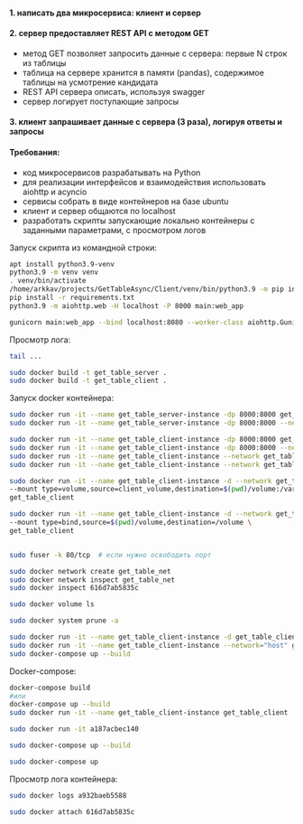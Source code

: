 #### 1. написать два микросервиса: клиент и сервер

#### 2. сервер предоставляет REST API с методом GET
   - метод GET позволяет запросить данные с сервера: первые N строк из таблицы
   - таблица на сервере хранится в памяти (pandas), содержимое таблицы на усмотрение кандидата
   - REST API сервера описать, используя swagger
   - сервер логирует поступающие запросы
  
#### 3. клиент запрашивает данные с сервера (3 раза), логируя ответы и запросы

####  Требования:
   - код микросервисов разрабатывать на Python 
   - для реализации интерфейсов и взаимодействия использовать aiohttp и acyncio
   - сервисы собрать в виде контейнеров на базе ubuntu 
   - клиент и сервер общаются по localhost
   - разработать скрипты запускающие локально контейнеры с заданными параметрами, с просмотром логов



Запуск скрипта из командной строки:
```bash
apt install python3.9-venv
python3.9 -m venv venv
. venv/bin/activate
/home/arkkav/projects/GetTableAsync/Client/venv/bin/python3.9 -m pip install --upgrade pip
pip install -r requirements.txt
python3.9 -m aiohttp.web -H localhost -P 8000 main:web_app
```

```bash
gunicorn main:web_app --bind localhost:8080 --worker-class aiohttp.GunicornWebWorker
```
Просмотр лога:
```bash
tail ...
```

```bash
sudo docker build -t get_table_server .
sudo docker build -t get_table_client .
```

Запуск docker контейнера:
```bash
sudo docker run -it --name get_table_server-instance -dp 8000:8000 get_table_server
sudo docker run -it --name get_table_server-instance -dp 8000:8000 --network get_table_net get_table_server

sudo docker run -it --name get_table_client-instance -dp 8000:8000 get_table_client
sudo docker run -it --name get_table_client-instance -dp 8000:8000 --network get_table_net get_table_client
sudo docker run -it --name get_table_client-instance --network get_table_net get_table_client
sudo docker run -it --name get_table_client-instance --network get_table_net get_table_client python3 main.py

sudo docker run -it --name get_table_client-instance -d --network get_table_net \
--mount type=volume,source=client_volume,destination=$(pwd)/volume:/var/www/html/volume \
get_table_client

sudo docker run -it --name get_table_client-instance -d --network get_table_net \
--mount type=bind,source=$(pwd)/volume,destination=/volume \
get_table_client


sudo fuser -k 80/tcp  # если нужно освободить порт

sudo docker network create get_table_net
sudo docker network inspect get_table_net
sudo docker inspect 616d7ab5835c

sudo docker volume ls

sudo docker system prune -a

sudo docker run -it --name get_table_client-instance -d get_table_client
sudo docker run -it --name get_table_client-instance --network="host" get_table_client 
sudo docker-compose up --build

``` 
Docker-compose:
```bash
docker-compose build
#или
docker-compose up --build
sudo docker run -it --name get_table_client-instance get_table_client

sudo docker run -it a187acbec140

sudo docker-compose up --build

sudo docker-compose up


```

Просмотр лога контейнера:
```bash
sudo docker logs a932baeb5588

sudo docker attach 616d7ab5835c
```
